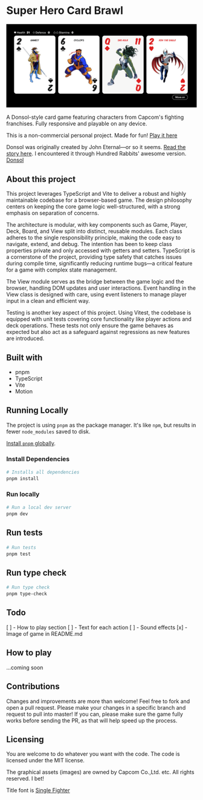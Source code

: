 # Super Hero Card Brawl

![Image from the project](./public/cover-image.png)

A Donsol-style card game featuring characters from Capcom's fighting franchises. Fully responsive and playable on any device.

This is a non-commercial personal project. Made for fun! [Play it here](https://evilpaper.com/superherocardbrawl/)

Donsol was originally created by John Eternal—or so it seems. [Read the story here](https://boingboing.net/2015/04/16/the-clone-that-wasnt.html). I encountered it through Hundred Rabbits' awesome version. [Donsol](https://100r.co/site/donsol.html)

## About this project

This project leverages TypeScript and Vite to deliver a robust and highly maintainable codebase for a browser-based game. The design philosophy centers on keeping the core game logic well-structured, with a strong emphasis on separation of concerns.

The architecture is modular, with key components such as Game, Player, Deck, Board, and View split into distinct, reusable modules. Each class adheres to the single responsibility principle, making the code easy to navigate, extend, and debug. The intention has been to keep class properties private and only accessed with getters and setters. TypeScript is a cornerstone of the project, providing type safety that catches issues during compile time, significantly reducing runtime bugs—a critical feature for a game with complex state management.

The View module serves as the bridge between the game logic and the browser, handling DOM updates and user interactions. Event handling in the View class is designed with care, using event listeners to manage player input in a clean and efficient way.

Testing is another key aspect of this project. Using Vitest, the codebase is equipped with unit tests covering core functionality like player actions and deck operations. These tests not only ensure the game behaves as expected but also act as a safeguard against regressions as new features are introduced.

## Built with

- pnpm
- TypeScript
- Vite
- Motion

## Running Locally

The project is using `pnpm` as the package manager. It's like `npm`, but results in fewer `node_modules` saved to disk.

[Install `pnpm` globally](https://pnpm.io/installation).

### Install Dependencies

```sh
# Installs all dependencies
pnpm install
```

### Run locally

```sh
# Run a local dev server
pnpm dev
```

## Run tests

```sh
# Run tests
pnpm test
```

## Run type check

```sh
# Run type check
pnpm type-check
```

## Todo

[ ] - How to play section
[ ] - Text for each action
[ ] - Sound effects
[x] - Image of game in README.md

## How to play

...coming soon

## Contributions

Changes and improvements are more than welcome! Feel free to fork and open a pull request. Please make your changes in a specific branch and request to pull into master! If you can, please make sure the game fully works before sending the PR, as that will help speed up the process.

## Licensing

You are welcome to do whatever you want with the code. The code is licensed under the MIT license.

The graphical assets (images) are owned by Capcom Co.,Ltd. etc. All rights reserved. I bet!

Title font is [Single Fighter](https://www.dafont.com/single-fighter.font)

